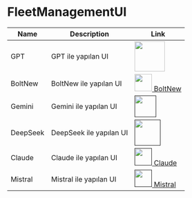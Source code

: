 # FleetManagementUI


| Name       | Description         | Link |
|-----------|---------------------|------|
| GPT       | GPT ile yapılan UI  | [<img src="https://chatgptaihub.com/wp-content/uploads/2023/06/ChatGpt-logo-With-colour-Background-and-features-ChatGPT-Name.png" width=70 />](https://pilestin.github.io/FleetManagementUI/GPT/index.html) |
| BoltNew   | BoltNew ile yapılan UI | [<img src="" width=40 /> BoltNew]((https://pilestin.github.io/FleetManagementUI/BoltNew/index.html) ) |
| Gemini    | Gemini ile yapılan UI | [<img src="https://upload.wikimedia.org/wikipedia/commons/thumb/8/8a/Google_Gemini_logo.svg/2560px-Google_Gemini_logo.svg.png" width=50 />]()|
| DeepSeek  | DeepSeek ile yapılan UI | [<img src="https://images.fastcompany.com/image/upload/f_webp,q_auto,c_fit,w_1024,h_1024/wp-cms-2/2025/01/i-0-91268357-deepseek-logo.jpg" width=60 />]() |
| Claude    | Claude ile yapılan UI | [<img src="" width=40 /> Claude]() |
| Mistral   | Mistral ile yapılan UI | [<img src="" width=40 /> Mistral]() |


